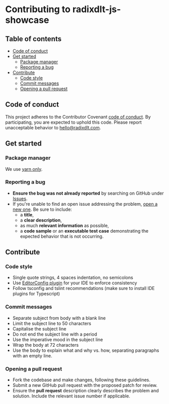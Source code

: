 # Contributing to radixdlt-js-showcase

## Table of contents

* [Code of conduct](#code-of-conduct)
* [Get started](#get-started)
  * [Package manager](#package-manager)
  * [Reporting a bug](#reporting-a-bug)
* [Contribute](#contribute)
  * [Code style](#code-style)
  * [Commit messages](#commit-messages)
  * [Opening a pull request](#opening-a-pull-request)
  
## Code of conduct

This project adheres to the Contributor Covenant [code of conduct](CODE_OF_CONDUCT.md).
By participating, you are expected to uphold this code.
Please report unacceptable behavior to [hello@radixdlt.com](mailto:hello@radixdlt.com).

## Get started

### Package manager

We use [yarn only](https://yarnpkg.com/lang/en/).

### Reporting a bug

* **Ensure the bug was not already reported** by searching on GitHub under [Issues](https://github.com/radixdlt/radixdlt-js/issues).
* If you're unable to find an open issue addressing the problem, [open a new one](https://github.com/radixdlt/radixdlt-js/issues/new). Be sure to include:
  * a **title**,
  * a **clear description**, 
  * as much **relevant information** as possible,
  * a **code sample** or an **executable test case** demonstrating the expected behavior that is not occurring.

## Contribute

### Code style

* Single quote strings, 4 spaces indentation, no semicolons
* Use [EditorConfig plugin](https://editorconfig.org/) for your IDE to enforce consistency
* Follow tsconfig and tslint recommendations (make sure to install IDE plugins for Typescript)

### Commit messages

* Separate subject from body with a blank line
* Limit the subject line to 50 characters
* Capitalise the subject line
* Do not end the subject line with a period
* Use the imperative mood in the subject line
* Wrap the body at 72 characters
* Use the body to explain what and why vs. how, separating paragraphs with an empty line.

### Opening a pull request

* Fork the codebase and make changes, following these guidelines.
* Submit a new GitHub pull request with the proposed patch for review.
* Ensure the **pull request** description clearly describes the problem and solution. Include the relevant issue number if applicable.

